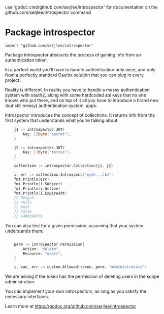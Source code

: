 use 'godoc cmd/github.com/serjlee/introspector' for documentation on the github.com/serjlee/introspector command 

Package introspector
=====================

    import "github.com/serjlee/introspector"

Package introspector abstracts the process of gaining info from an
authentication token.

In a perfect world you'll have to handle authentication only once, and only from
a perfectly standard Oauthx solution that you can plug in every project.

Reality is different. In reality you have to handle a messy authentication system with oauth2, along with some hardcoded api keys that no one knows who put there, and on top of it all you have to introduce a brand new (but still messy) authentication system.
apps.

Introspector introduces the concept of collections. It returns info from the first system that understands what you're talking about.

```go
	j1 := introspector.JWT{
		Key: []byte("secret"),
	}

	j2 := introspector.JWT{
		Key: []byte("terces"),
	}

	collection := introspector.Collection{j1, j2}

	i, err := collection.Introspect("eyJh...lIw")
	fmt.Println(err)
	fmt.Println(i.Subject)
	fmt.Println(i.Active)
	fmt.Println(i.ExpiresAt)
	// Output:
	// <nil>
	// test
	// false
	// 1486394779
```

You can also test for a given permission, assuming that your system understands them:

```go

    perm := introspector.Permission{
        Action: "delete",
        Resource: "users",
    }

    i, can, err := custom.Allowed(token, perm, "administration")
```

We are asking if the token has the permission of deleting users in the scope administration.

You can implement your own introspectors, as long as you satisfy the necessary interfaces.

Learn more at https://godoc.org/github.com/serjlee/introspector